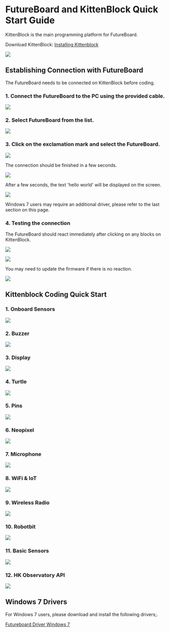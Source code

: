 # FutureBoard and KittenBlock Quick Start Guide

KittenBlock is the main programming platform for FutureBoard.

Download KittenBlock: [Installing Kittenblock](../KittenBlock/kittenblockGreen.md)

![](../functional_module/PWmodules/images/kbbanner.png)

## Establishing Connection with FutureBoard

The FutureBoard needs to be connected on KittenBlock before coding.

### 1. Connect the FutureBoard to the PC using the provided cable.

![](./images/usb.png)

### 2. Select FutureBoard from the list.

![](./images/kittenblock1en.png)

### 3. Click on the exclamation mark and select the FutureBoard.

![](./images/kittenblock2en.png)

The connection should be finished in a few seconds.

![](./images/kittenblock3en.png)

After a few seconds, the text 'hello world' will be displayed on the screen.

![](./images/kittenblock4.jpg)

Windows 7 users may require an additional driver, please refer to the last section on this page.

### 4. Testing the connection

The FutureBoard should react immediately after clicking on any blocks on KittenBlock.

![](./images/kittenblock5en.png)

![](./images/kittenblock6.jpg)

You may need to update the firmware if there is no reaction.

![](./images/kittenblock7en.png)

## Kittenblock Coding Quick Start

### 1. Onboard Sensors

![](./images/sensors_en.png)

### 2. Buzzer

![](./images/buzzer_en.png)

### 3. Display

![](./images/screen_en.png)

### 4. Turtle

![](./images/turtle_en.png)

### 5. Pins

![](./images/gpio_en.png)

### 6. Neopixel

![](./images/neopixel_en.png)

### 7. Microphone

![](./images/microphone_en.png)

### 8. WiFi & IoT

![](./images/wifi_en.png)

### 9. Wireless Radio

![](./images/radio_en.png)

### 10. Robotbit

![](./images/robotbit_en.png)

### 11. Basic Sensors

![](./images/sensorkit_en.png)

### 12. HK Observatory API

![](./images/hko_en.png)

## Windows 7 Drivers

For Windows 7 users, please download and install the following drivers;.

[Futureboard Driver Windows 7](https://drive.google.com/file/d/1Ldx1baDITzg-bHGvWpbgyQ0NdWDFdGD4/view?usp=sharing)